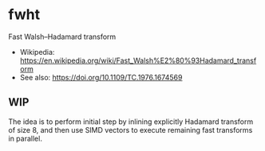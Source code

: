 # fwht

Fast Walsh–Hadamard transform

- Wikipedia: https://en.wikipedia.org/wiki/Fast_Walsh%E2%80%93Hadamard_transform
- See also: https://doi.org/10.1109/TC.1976.1674569

## WIP

The idea is to perform initial step by inlining explicitly Hadamard transform
of size 8, and then use SIMD vectors to execute remaining fast transforms in
parallel.
